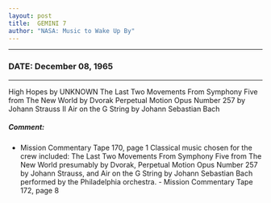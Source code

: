 ```yaml
---
layout: post
title:  GEMINI 7
author: "NASA: Music to Wake Up By"
---
```


----
### DATE: December 08, 1965
----
High Hopes by UNKNOWN
The Last Two Movements From Symphony Five from The New World by Dvorak
Perpetual Motion Opus Number 257 by Johann Strauss II
Air on the G String by Johann Sebastian Bach

##### Comment:
* Mission Commentary Tape 170, page 1
Classical music chosen for the crew included: The Last Two Movements From Symphony Five from The New World presumably by Dvorak, Perpetual Motion Opus Number 257  by Johann Strauss, and Air on the G String  by Johann Sebastian Bach performed by the Philadelphia orchestra. - Mission Commentary Tape 172, page 8

